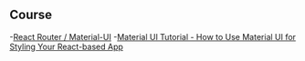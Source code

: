



## Course
-[React Router / Material-UI](https://www.youtube.com/playlist?list=PLcCp4mjO-z9_4Wak3Uq8dEWC6H1fbSNgL)
-[Material UI Tutorial - How to Use Material UI for Styling Your React-based App](https://www.youtube.com/watch?v=Akfp2X5QUXs)